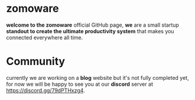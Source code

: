 # zomoware

**welcome to the zomoware** official GitHub page, **we** are a small startup **standout to create
the ultimate productivity system** that makes you connected everywhere all time.

# Community

currently we are working on a **blog** website but it's not fully completed yet, for now we will be happy to see you at our **discord** server at https://discord.gg/79dPTHxzg4.

